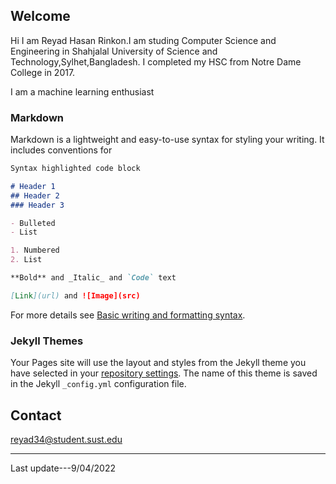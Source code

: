 ## Welcome

Hi I am Reyad Hasan Rinkon.I am studing Computer Science and Engineering in Shahjalal University of Science and Technology,Sylhet,Bangladesh. I completed my HSC from Notre Dame College in 2017.


I am a machine learning enthusiast

### Markdown

Markdown is a lightweight and easy-to-use syntax for styling your writing. It includes conventions for

```markdown
Syntax highlighted code block

# Header 1
## Header 2
### Header 3

- Bulleted
- List

1. Numbered
2. List

**Bold** and _Italic_ and `Code` text

[Link](url) and ![Image](src)
```

For more details see [Basic writing and formatting syntax](https://docs.github.com/en/github/writing-on-github/getting-started-with-writing-and-formatting-on-github/basic-writing-and-formatting-syntax).

### Jekyll Themes

Your Pages site will use the layout and styles from the Jekyll theme you have selected in your [repository settings](https://github.com/reyadrinkon/reyadrinkon.github.io/settings/pages). The name of this theme is saved in the Jekyll `_config.yml` configuration file.

## Contact


[reyad34@student.sust.edu](reyad34@student.sust.edu)


----------
Last update---9/04/2022